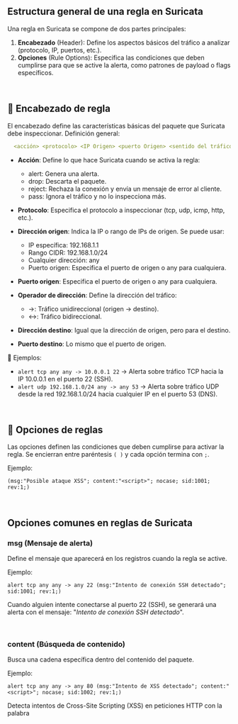 ## Estructura general de una regla en Suricata
Una regla en Suricata se compone de dos partes principales:
  1. **Encabezado** (Header): Define los aspectos básicos del tráfico a analizar (protocolo, IP, puertos, etc.).
  2. **Opciones** (Rule Options): Especifica las condiciones que deben cumplirse para que se active la alerta, como patrones de payload o flags específicos.

<br>

## 📌 Encabezado de regla
El encabezado define las características básicas del paquete que Suricata debe inspeccionar.
Definición general:
```yaml
  <acción> <protocolo> <IP Origen> <puerto Origen> <sentido del tráfico> <IP Destino> <puerto destino>
```

* **Acción**: Define lo que hace Suricata cuando se activa la regla:
  * alert: Genera una alerta.
  * drop: Descarta el paquete.
  * reject: Rechaza la conexión y envía un mensaje de error al cliente.
  * pass: Ignora el tráfico y no lo inspecciona más.

* **Protocolo**: Especifica el protocolo a inspeccionar (tcp, udp, icmp, http, etc.).
* **Dirección origen**: Indica la IP o rango de IPs de origen. Se puede usar:
  * IP específica: 192.168.1.1
  * Rango CIDR: 192.168.1.0/24
  * Cualquier dirección: any
  * Puerto origen: Especifica el puerto de origen o any para cualquiera.
* **Puerto origen**: Especifica el puerto de origen o any para cualquiera.
* **Operador de dirección**: Define la dirección del tráfico:
  * ->: Tráfico unidireccional (origen → destino).
  * <->: Tráfico bidireccional.
* **Dirección destino**: Igual que la dirección de origen, pero para el destino.
* **Puerto destino**: Lo mismo que el puerto de origen.

🔸 Ejemplos:
* `alert tcp any any -> 10.0.0.1 22`         → Alerta sobre tráfico TCP hacia la IP 10.0.0.1 en el puerto 22 (SSH).
* `alert udp 192.168.1.0/24 any -> any 53`   → Alerta sobre tráfico UDP desde la red 192.168.1.0/24 hacia cualquier IP en el puerto 53 (DNS).

<br>

## 📌 Opciones de reglas
Las opciones definen las condiciones que deben cumplirse para activar la regla. Se encierran entre paréntesis `( )` y cada opción termina con `;`.

Ejemplo:
```
(msg:"Posible ataque XSS"; content:"<script>"; nocase; sid:1001; rev:1;)
```

<br>

## Opciones comunes en reglas de Suricata
### msg (Mensaje de alerta)
Define el mensaje que aparecerá en los registros cuando la regla se active.

Ejemplo:
```
alert tcp any any -> any 22 (msg:"Intento de conexión SSH detectado"; sid:1001; rev:1;)
```
Cuando alguien intente conectarse al puerto 22 (SSH), se generará una alerta con el mensaje:
"*Intento de conexión SSH detectado*".

<br>

### content (Búsqueda de contenido)
Busca una cadena específica dentro del contenido del paquete.

Ejemplo:
```
alert tcp any any -> any 80 (msg:"Intento de XSS detectado"; content:"<script>"; nocase; sid:1002; rev:1;)
```
Detecta intentos de Cross-Site Scripting (XSS) en peticiones HTTP con la palabra <script>.

La opción `nocase;` hace que la búsqueda ignore mayúsculas y minúsculas.

<br>

### uricontent (Búsqueda en la URL)
Detecta patrones solo dentro de la URL de una petición HTTP.

Ejemplo:
```
alert http any any -> any any (msg:"Acceso a área restringida"; uricontent:"/admin"; sid:1003; rev:1;)
```
Se genera una alerta si alguien intenta acceder a `/admin` en un servidor web.

<br>

### http_method (Método HTTP)
Filtra reglas según el método HTTP (GET, POST, PUT, DELETE, etc.).

Ejemplo:
```
alert http any any -> any any (msg:"Uso de método POST detectado"; http_method; content:"POST"; sid:1004; rev:1;)
```
La alerta se activa cuando se usa un POST en cualquier servidor.

<br>

### dsize (Tamaño de datos)
Filtra paquetes según su tamaño de carga útil.

Ejemplo:
```
alert tcp any any -> any any (msg:"Paquete sospechoso de tamaño grande"; dsize:>1000; sid:1008; rev:1;)
```
Detecta paquetes con un payload mayor a 1000 bytes.
